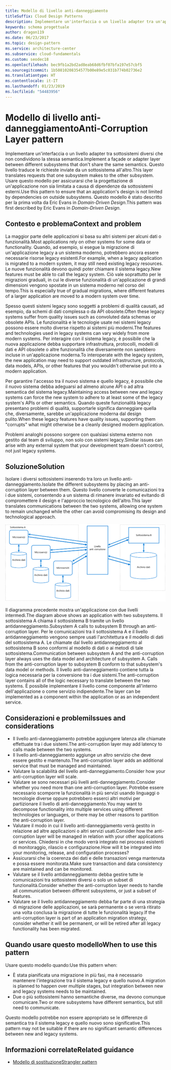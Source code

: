 ```yaml
---
title: Modello di livello anti-danneggiamento
titleSuffix: Cloud Design Patterns
description: Implementare un'interfaccia o un livello adapter tra un'applicazione moderna e un sistema legacy.
keywords: schema progettuale
author: dragon119
ms.date: 06/23/2017
ms.topic: design-pattern
ms.service: architecture-center
ms.subservice: cloud-fundamentals
ms.custom: seodec18
ms.openlocfilehash: bec9fb1a2bd2ad8eab68d6fbf07bfa197e57cbf5
ms.sourcegitcommit: 1b50810208354577b00e89e5c031b774b02736e2
ms.translationtype: HT
ms.contentlocale: it-IT
ms.lasthandoff: 01/23/2019
ms.locfileid: "54483956"
---
```

# <a name="anti-corruption-layer-pattern"></a><span data-ttu-id="f3ab5-104">Modello di livello anti-danneggiamento</span><span class="sxs-lookup"><span data-stu-id="f3ab5-104">Anti-Corruption Layer pattern</span></span>

<span data-ttu-id="f3ab5-105">Implementare un'interfaccia o un livello adapter tra sottosistemi diversi che non condividono la stessa semantica.</span><span class="sxs-lookup"><span data-stu-id="f3ab5-105">Implement a façade or adapter layer between different subsystems that don't share the same semantics.</span></span> <span data-ttu-id="f3ab5-106">Questo livello traduce le richieste inviate da un sottosistema all'altro.</span><span class="sxs-lookup"><span data-stu-id="f3ab5-106">This layer translates requests that one subsystem makes to the other subsystem.</span></span> <span data-ttu-id="f3ab5-107">Usare questo modello per assicurarsi che la progettazione di un'applicazione non sia limitata a causa di dipendenze da sottosistemi esterni.</span><span class="sxs-lookup"><span data-stu-id="f3ab5-107">Use this pattern to ensure that an application's design is not limited by dependencies on outside subsystems.</span></span> <span data-ttu-id="f3ab5-108">Questo modello è stato descritto per la prima volta da Eric Evans in *Domain-Driven Design*.</span><span class="sxs-lookup"><span data-stu-id="f3ab5-108">This pattern was first described by Eric Evans in *Domain-Driven Design*.</span></span>

## <a name="context-and-problem"></a><span data-ttu-id="f3ab5-109">Contesto e problema</span><span class="sxs-lookup"><span data-stu-id="f3ab5-109">Context and problem</span></span>

<span data-ttu-id="f3ab5-110">La maggior parte delle applicazioni si basa su altri sistemi per alcuni dati o funzionalità.</span><span class="sxs-lookup"><span data-stu-id="f3ab5-110">Most applications rely on other systems for some data or functionality.</span></span> <span data-ttu-id="f3ab5-111">Quando, ad esempio, si esegue la migrazione di un'applicazione legacy a un sistema moderno, potrebbero ancora essere necessarie risorse legacy esistenti.</span><span class="sxs-lookup"><span data-stu-id="f3ab5-111">For example, when a legacy application is migrated to a modern system, it may still need existing legacy resources.</span></span> <span data-ttu-id="f3ab5-112">Le nuove funzionalità devono quindi poter chiamare il sistema legacy.</span><span class="sxs-lookup"><span data-stu-id="f3ab5-112">New features must be able to call the legacy system.</span></span> <span data-ttu-id="f3ab5-113">Ciò vale soprattutto per le migrazioni graduali, in cui le diverse funzionalità di un'applicazione di grandi dimensioni vengono spostate in un sistema moderno nel corso del tempo.</span><span class="sxs-lookup"><span data-stu-id="f3ab5-113">This is especially true of gradual migrations, where different features of a larger application are moved to a modern system over time.</span></span>

<span data-ttu-id="f3ab5-114">Spesso questi sistemi legacy sono soggetti a problemi di qualità causati, ad esempio, da schemi di dati complessa o da API obsolete.</span><span class="sxs-lookup"><span data-stu-id="f3ab5-114">Often these legacy systems suffer from quality issues such as convoluted data schemas or obsolete APIs.</span></span> <span data-ttu-id="f3ab5-115">Le funzionalità e le tecnologie usate nei sistemi legacy possono essere molto diverse rispetto ai sistemi più moderni.</span><span class="sxs-lookup"><span data-stu-id="f3ab5-115">The features and technologies used in legacy systems can vary widely from more modern systems.</span></span> <span data-ttu-id="f3ab5-116">Per interagire con il sistema legacy, è possibile che la nuova applicazione debba supportare infrastruttura, protocolli, modelli di dati e API obsolete o altre funzionalità che diversamente non sarebbero incluse in un'applicazione moderna.</span><span class="sxs-lookup"><span data-stu-id="f3ab5-116">To interoperate with the legacy system, the new application may need to support outdated infrastructure, protocols, data models, APIs, or other features that you wouldn't otherwise put into a modern application.</span></span>

<span data-ttu-id="f3ab5-117">Per garantire l'accesso tra il nuovo sistema e quello legacy, è possibile che il nuovo sistema debba adeguarsi ad almeno alcune API o ad altra semantica del sistema legacy.</span><span class="sxs-lookup"><span data-stu-id="f3ab5-117">Maintaining access between new and legacy systems can force the new system to adhere to at least some of the legacy system's APIs or other semantics.</span></span> <span data-ttu-id="f3ab5-118">Quando queste funzionalità legacy presentano problemi di qualità, supportarle significa danneggiare quella che, diversamente, sarebbe un'applicazione moderna dal design pulito.</span><span class="sxs-lookup"><span data-stu-id="f3ab5-118">When these legacy features have quality issues, supporting them "corrupts" what might otherwise be a cleanly designed modern application.</span></span>

<span data-ttu-id="f3ab5-119">Problemi analoghi possono sorgere con qualsiasi sistema esterno non gestito dal team di sviluppo, non solo con sistemi legacy.</span><span class="sxs-lookup"><span data-stu-id="f3ab5-119">Similar issues can arise with any external system that your development team doesn't control, not just legacy systems.</span></span>

## <a name="solution"></a><span data-ttu-id="f3ab5-120">Soluzione</span><span class="sxs-lookup"><span data-stu-id="f3ab5-120">Solution</span></span>

<span data-ttu-id="f3ab5-121">Isolare i diversi sottosistemi inserendo tra loro un livello anti-danneggiamento.</span><span class="sxs-lookup"><span data-stu-id="f3ab5-121">Isolate the different subsystems by placing an anti-corruption layer between them.</span></span> <span data-ttu-id="f3ab5-122">Questo livello converte le comunicazioni tra i due sistemi, consentendo a un sistema di rimanere invariato ed evitando di compromettere il design e l'approccio tecnologico dell'altro.</span><span class="sxs-lookup"><span data-stu-id="f3ab5-122">This layer translates communications between the two systems, allowing one system to remain unchanged while the other can avoid compromising its design and technological approach.</span></span>

![Diagramma del modello di livello anti-danneggiamento](./_images/anti-corruption-layer.png)

<span data-ttu-id="f3ab5-124">Il diagramma precedente mostra un'applicazione con due livelli intermedi.</span><span class="sxs-lookup"><span data-stu-id="f3ab5-124">The diagram above shows an application with two subsystems.</span></span> <span data-ttu-id="f3ab5-125">Il sottosistema A chiama il sottosistema B tramite un livello antidanneggiamento.</span><span class="sxs-lookup"><span data-stu-id="f3ab5-125">Subsystem A calls to subsystem B through an anti-corruption layer.</span></span> <span data-ttu-id="f3ab5-126">Per le comunicazioni tra il sottosistema A e il livello antidanneggiamento vengono sempre usati l'architettura e il modello di dati del sottosistema A. Le chiamate dal livello antidanneggiamento al sottosistema B sono conformi al modello di dati o ai metodi di tale sottosistema.</span><span class="sxs-lookup"><span data-stu-id="f3ab5-126">Communication between subsystem A and the anti-corruption layer always uses the data model and architecture of subsystem A. Calls from the anti-corruption layer to subsystem B conform to that subsystem's data model or methods.</span></span> <span data-ttu-id="f3ab5-127">Il livello anti-danneggiamento contiene tutta la logica necessaria per la conversione tra i due sistemi.</span><span class="sxs-lookup"><span data-stu-id="f3ab5-127">The anti-corruption layer contains all of the logic necessary to translate between the two systems.</span></span> <span data-ttu-id="f3ab5-128">È possibile implementare il livello come componente all'interno dell'applicazione o come servizio indipendente.</span><span class="sxs-lookup"><span data-stu-id="f3ab5-128">The layer can be implemented as a component within the application or as an independent service.</span></span>

## <a name="issues-and-considerations"></a><span data-ttu-id="f3ab5-129">Considerazioni e problemi</span><span class="sxs-lookup"><span data-stu-id="f3ab5-129">Issues and considerations</span></span>

- <span data-ttu-id="f3ab5-130">Il livello anti-danneggiamento potrebbe aggiungere latenza alle chiamate effettuate tra i due sistemi.</span><span class="sxs-lookup"><span data-stu-id="f3ab5-130">The anti-corruption layer may add latency to calls made between the two systems.</span></span>
- <span data-ttu-id="f3ab5-131">Il livello anti-danneggiamento aggiunge un altro servizio che deve essere gestito e mantenuto.</span><span class="sxs-lookup"><span data-stu-id="f3ab5-131">The anti-corruption layer adds an additional service that must be managed and maintained.</span></span>
- <span data-ttu-id="f3ab5-132">Valutare la scalabilità del livello anti-danneggiamento.</span><span class="sxs-lookup"><span data-stu-id="f3ab5-132">Consider how your anti-corruption layer will scale.</span></span>
- <span data-ttu-id="f3ab5-133">Valutare se sono necessari più livelli anti-danneggiamento.</span><span class="sxs-lookup"><span data-stu-id="f3ab5-133">Consider whether you need more than one anti-corruption layer.</span></span> <span data-ttu-id="f3ab5-134">Potrebbe essere necessario scomporre la funzionalità in più servizi usando linguaggi o tecnologie diverse oppure potrebbero esserci altri motivi per partizionare il livello di anti-danneggiamento.</span><span class="sxs-lookup"><span data-stu-id="f3ab5-134">You may want to decompose functionality into multiple services using different technologies or languages, or there may be other reasons to partition the anti-corruption layer.</span></span>
- <span data-ttu-id="f3ab5-135">Valutare il modo in cui il livello anti-danneggiamento verrà gestito in relazione ad altre applicazioni o altri servizi usati.</span><span class="sxs-lookup"><span data-stu-id="f3ab5-135">Consider how the anti-corruption layer will be managed in relation with your other applications or services.</span></span> <span data-ttu-id="f3ab5-136">Chiedersi in che modo verrà integrato nei processi esistenti di monitoraggio, rilascio e configurazione.</span><span class="sxs-lookup"><span data-stu-id="f3ab5-136">How will it be integrated into your monitoring, release, and configuration processes?</span></span>
- <span data-ttu-id="f3ab5-137">Assicurarsi che la coerenza dei dati e delle transazioni venga mantenuta e possa essere monitorata.</span><span class="sxs-lookup"><span data-stu-id="f3ab5-137">Make sure transaction and data consistency are maintained and can be monitored.</span></span>
- <span data-ttu-id="f3ab5-138">Valutare se il livello antidanneggiamento debba gestire tutte le comunicazioni tra sottosistemi diversi o solo un subset di funzionalità.</span><span class="sxs-lookup"><span data-stu-id="f3ab5-138">Consider whether the anti-corruption layer needs to handle all communication between different subsystems, or just a subset of features.</span></span>
- <span data-ttu-id="f3ab5-139">Valutare se il livello antidanneggiamento debba far parte di una strategia di migrazione delle applicazioni, se sarà permanente o se verrà ritirato una volta conclusa la migrazione di tutte le funzionalità legacy.</span><span class="sxs-lookup"><span data-stu-id="f3ab5-139">If the anti-corruption layer is part of an application migration strategy, consider whether it will be permanent, or will be retired after all legacy functionality has been migrated.</span></span>

## <a name="when-to-use-this-pattern"></a><span data-ttu-id="f3ab5-140">Quando usare questo modello</span><span class="sxs-lookup"><span data-stu-id="f3ab5-140">When to use this pattern</span></span>

<span data-ttu-id="f3ab5-141">Usare questo modello quando:</span><span class="sxs-lookup"><span data-stu-id="f3ab5-141">Use this pattern when:</span></span>

- <span data-ttu-id="f3ab5-142">È stata pianificata una migrazione in più fasi, ma è necessario mantenere l'integrazione tra il sistema legacy e quello nuovo.</span><span class="sxs-lookup"><span data-stu-id="f3ab5-142">A migration is planned to happen over multiple stages, but integration between new and legacy systems needs to be maintained.</span></span>
- <span data-ttu-id="f3ab5-143">Due o più sottosistemi hanno semantiche diverse, ma devono comunque comunicare.</span><span class="sxs-lookup"><span data-stu-id="f3ab5-143">Two or more subsystems have different semantics, but still need to communicate.</span></span>

<span data-ttu-id="f3ab5-144">Questo modello potrebbe non essere appropriato se le differenze di semantica tra il sistema legacy e quello nuovo sono significative.</span><span class="sxs-lookup"><span data-stu-id="f3ab5-144">This pattern may not be suitable if there are no significant semantic differences between new and legacy systems.</span></span>

## <a name="related-guidance"></a><span data-ttu-id="f3ab5-145">Informazioni correlate</span><span class="sxs-lookup"><span data-stu-id="f3ab5-145">Related guidance</span></span>

- [<span data-ttu-id="f3ab5-146">Modello di sostituzione</span><span class="sxs-lookup"><span data-stu-id="f3ab5-146">Strangler pattern</span></span>](./strangler.md)

